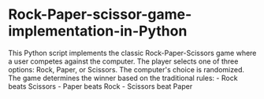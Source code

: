 # Rock-Paper-scissor-game-implementation-in-Python
This Python script implements the classic Rock-Paper-Scissors game where a user competes against the computer.  The player selects one of three options: Rock, Paper, or Scissors. The computer's choice is randomized. The game  determines the winner based on the traditional rules: - Rock beats Scissors - Paper beats Rock - Scissors beat Paper
